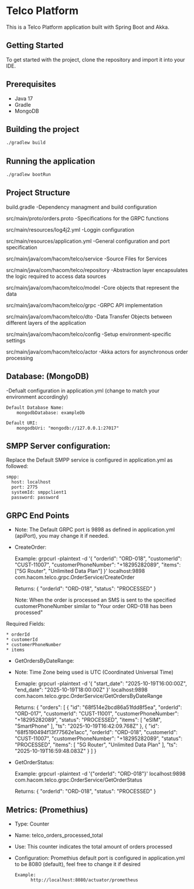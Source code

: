 # Telco Platform

This is a Telco Platform application built with Spring Boot and Akka.

## Getting Started

To get started with the project, clone the repository and import it into your IDE.

## Prerequisites

- Java 17
- Gradle
- MongoDB

## Building the project

```bash
./gradlew build
```

## Running the application

```bash
./gradlew bootRun
```

## Project Structure

build.gradle                                -Dependency managment and build configuration

src/main/proto/orders.proto                 -Specifications for the GRPC functions

src/main/resources/log4j2.yml               -Loggin configuration

src/main/resources/application.yml          -General configuration and port specification

src/main/java/com/hacom/telco/service       -Source Files for Services

src/main/java/com/hacom/telco/repository    -Abstraction layer encapsulates the logic required to access data sources

src/main/java/com/hacom/telco/model         -Core objects that represent the data

src/main/java/com/hacom/telco/grpc          -GRPC API implementation

src/main/java/com/hacom/telco/dto           -Data Transfer Objects between different layers of the application

src/main/java/com/hacom/telco/config        -Setup environment-specific settings

src/main/java/com/hacom/telco/actor         -Akka actors for asynchronous order processing


## Database: (MongoDB)
-Defualt configuration in application.yml (change to match your environment accordingly)

    Default Database Name:
        mongodbDatabase: exampleDb

    Default URI:
        mongodbUri: "mongodb://127.0.0.1:27017"


## SMPP Server configuration:
Replace the Default SMPP service is configured in application.yml as followed:
        
    smpp:
      host: localhost
      port: 2775
      systemId: smppclient1
      password: password


## GRPC End Points

* Note: The Default GRPC port is 9898 as defined in application.yml (apiPort), you may change it if needed.

- CreateOrder:

    Example:
        grpcurl -plaintext       -d '{
        "orderId": "ORD-018",
        "customerId": "CUST-11007",
        "customerPhoneNumber": "+18295282089",
        "items": ["5G Router", "Unlimited Data Plan"]
      }'       localhost:9898 com.hacom.telco.grpc.OrderService/CreateOrder
        
    Returns:
        {
          "orderId": "ORD-018",
          "status": "PROCESSED"
        }

  Note: When the order is processed an SMS is sent to the specified customerPhoneNumber similar to "Your order ORD-018 has been processed"

 Required Fields: 

    * orderId
    * customerId
    * customerPhoneNumber
    * items
    

- GetOrdersByDateRange: 

* Note: Time Zone being used is UTC (Coordinated Universal Time)

    Exmaple:
        grpcurl -plaintext -d '{
          "start_date": "2025-10-19T16:00:00Z",
          "end_date": "2025-10-19T18:00:00Z" 
        }' localhost:9898 com.hacom.telco.grpc.OrderService/GetOrdersByDateRange

    Returns:
         {
          "orders": [
           {
              "id": "68f514e2bcd86a51fdd8f5ea",
              "orderId": "ORD-017",
              "customerId": "CUST-11001",
              "customerPhoneNumber": "+18295282089",
              "status": "PROCESSED",
              "items": [
                "eSIM",
                "SmartPhone"
              ],
              "ts": "2025-10-19T16:42:09.768Z"
            },
            {
              "id": "68f5190494f13f77562e1acc",
              "orderId": "ORD-018",
              "customerId": "CUST-11007",
              "customerPhoneNumber": "+18295282089",
              "status": "PROCESSED",
              "items": [
                "5G Router",
                "Unlimited Data Plan"
              ],
              "ts": "2025-10-19T16:59:48.083Z"
            }
          ]
        }

 
- GetOrderStatus:

    Example:
    grpcurl -plaintext -d '{"orderId": "ORD-018"}' localhost:9898 com.hacom.telco.grpc.OrderService/GetOrderStatus

    Returns:
        {
          "orderId": "ORD-018",
          "status": "PROCESSED"
        }



## Metrics: (Promethius)

- Type: Counter
- Name: telco_orders_processed_total
- Use: This counter indicates the total amount of orders processed
- Configuration: Promethius default port is configured in application.yml to be 8080 (default), feel free to change it if desired

      Example: 
            http://localhost:8080/actuator/prometheus




